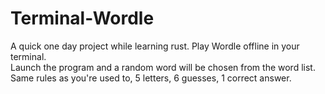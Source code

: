 # Terminal-Wordle
A quick one day project while learning rust. Play Wordle offline in your terminal.  
Launch the program and a random word will be chosen from the word list.  
Same rules as you're used to, 5 letters, 6 guesses, 1 correct answer.
